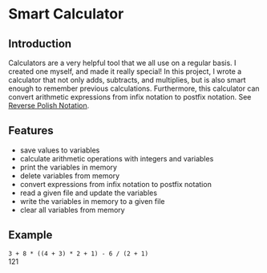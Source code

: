 # Smart Calculator

## Introduction
Calculators are a very helpful tool that we all use on a regular basis. I created one myself, and made it really special! 
In this project, I wrote a calculator that not only adds, subtracts, and multiplies, but is also smart enough to remember previous calculations.
Furthermore, this calculator can convert arithmetic expressions from infix notation to postfix notation. 
See [Reverse Polish Notation](https://en.wikipedia.org/wiki/Reverse_Polish_notation).

## Features
- save values to variables
- calculate arithmetic operations with integers and variables
- print the variables in memory
- delete variables from memory
- convert expressions from infix notation to postfix notation
- read a given file and update the variables
- write the variables in memory to a given file
- clear all variables from memory

## Example
`3 + 8 * ((4 + 3) * 2 + 1) - 6 / (2 + 1)`  
121
